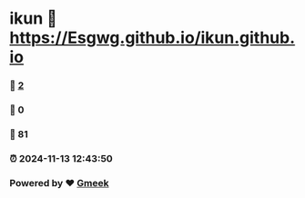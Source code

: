 # ikun :link: https://Esgwg.github.io/ikun.github.io 
### :page_facing_up: [2](https://Esgwg.github.io/ikun.github.io/tag.html) 
### :speech_balloon: 0 
### :hibiscus: 81 
### :alarm_clock: 2024-11-13 12:43:50 
### Powered by :heart: [Gmeek](https://github.com/Meekdai/Gmeek)
